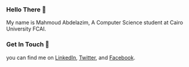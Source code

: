 ### Hello There 👋
My name is Mahmoud Abdelazim, A Computer Science student at Cairo University FCAI.

### Get In Touch 🤙
you can find me on [LinkedIn](https://www.linkedin.com/in/mahmoudabdelazim), [Twitter](https://twitter.com/Abdel_Aziim), and [Facebook](https://www.facebook.com/Ma7moudabdelazim/). 

